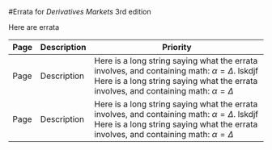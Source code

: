 #Errata for _Derivatives Markets_ 3rd edition

Here are errata

|Page | Description | Priority |
|-----|  ---------- | --------
|Page | Description | Here is a long string saying what the errata involves, and containing math: $\alpha=\Delta$.  lskdjf Here is a long string saying what the errata involves, and containing math: $\alpha=\Delta$ |
|Page | Description | Here is a long string saying what the errata involves, and containing math: $\alpha=\Delta$.  lskdjf Here is a long string saying what the errata involves, and containing math: $\alpha=\Delta$ |
 

